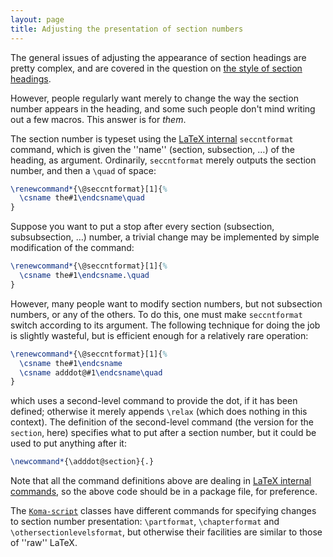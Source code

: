 ```yaml
---
layout: page
title: Adjusting the presentation of section numbers
---
```


The general issues of adjusting the appearance of section headings are
pretty complex, and are covered in 
the question on
[the style of section headings](./FAQ-secthead.html).

However, people regularly want merely to change the way the section
number appears in the heading, and some such people don't mind writing
out a few macros.  This answer is for _them_.

The section number is typeset using the
  [LaTeX internal](./FAQ-atsigns.html)
`seccntformat` command, which is given the ''name'' (section,
subsection, &hellip;) of the heading, as argument.  Ordinarily,
`seccntformat` 
merely outputs the section number, and then a `\quad` of space:
```latex
\renewcommand*{\@seccntformat}[1]{%
  \csname the#1\endcsname\quad
}
```
Suppose you want to put a stop after every section (subsection,
subsubsection, &hellip;) number, a trivial change may be implemented by
simple modification of the command:
```latex
\renewcommand*{\@seccntformat}[1]{%
  \csname the#1\endcsname.\quad
}
```
However, many people want to modify section numbers, but not
subsection numbers, or any of the others.  To do this, one must make
`seccntformat` switch according to its argument.  The following
technique for doing the job is slightly wasteful, but is efficient
enough for a relatively rare operation:
```latex
\renewcommand*{\@seccntformat}[1]{%
  \csname the#1\endcsname
  \csname adddot@#1\endcsname\quad
}
```
which uses a second-level command to provide the dot, if it has been
defined; otherwise it merely appends `\relax` (which does nothing
in this context).  The definition of the second-level command (the
version for the `section`, here) specifies what to put after a
section number, but it could be used to put anything after it:
```latex
\newcommand*{\adddot@section}{.}
```
Note that all the command definitions above are dealing in
[LaTeX internal commands](./FAQ-atsigns.html), so the above
code should be in a package file, for preference.

The [`Koma-script`](http://ctan.org/pkg/Koma-script) classes have different commands for specifying
changes to section number presentation: `\partformat`,
`\chapterformat` and `\othersectionlevelsformat`, but otherwise
their facilities are similar to those of ''raw'' LaTeX.

